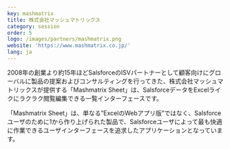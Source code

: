 ```yaml
---
key: mashmatrix
title: 株式会社マッシュマトリックス
category: session
order: 5
logo: /images/partners/mashmatrix.png
website: 'https://www.mashmatrix.co.jp/'
lang: ja
---
```

2008年の創業より約15年ほどSalsforceのISVパートナーとして顧客向けにグローバルに製品の提案およびコンサルティングを行ってきた、株式会社マッシュマトリックスが提供する「Mashmatrix Sheet」は、SalsforceデータをExcelライクにラクラク閲覧編集できる一覧インターフェースです。

「Mashmatrix Sheet」は、単なる”ExcelのWebアプリ版”ではなく、Salsforceユーザのために1から作り上げられた製品で、Salsforceユーザによって最も快適に作業できるユーザインターフェースを追求したアプリケーションとなっています。
